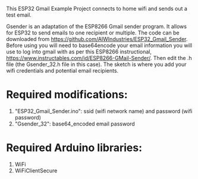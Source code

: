 This ESP32 Gmail Example Project connects to home wifi and sends out a test email.

Gsender is an adaptation of the ESP8266 Gmail sender program. It allows for ESP32 to send emails to one recipient or multiple. The code can be downloaded from https://github.com/AIWIndustries/ESP32_Gmail_Sender. Before using you will need to base64encode your email information you will use to log into gmail with as per this ESP8266 instructional, https://www.instructables.com/id/ESP8266-GMail-Sender/. Then edit the .h file (the Gsender_32.h file in this case). The sketch is where you add your wifi credentials and potential email recipients.

# Required modifications:
1. "ESP32_Gmail_Sender.ino": ssid (wifi network name) and password (wifi password)
2. "Gsender_32": base64_encoded email password

# Required Arduino libraries:
1. WiFi
2. WiFiClientSecure